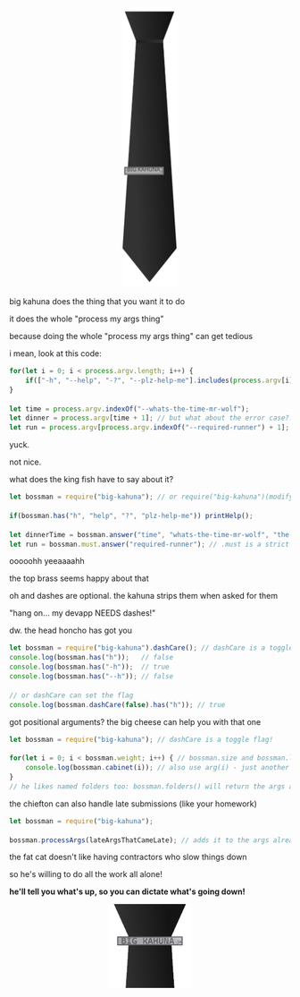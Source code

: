 <div style="text-align:center;"><img src="./img/logo.svg" alt="big kahuna's tie" height="500"/></div>

big kahuna does the thing that you want it to do

it does the whole "process my args thing"

because doing the whole "process my args thing" can get tedious

i mean, look at this code:

```javascript
for(let i = 0; i < process.argv.length; i++) {
    if(["-h", "--help", "-?", "--plz-help-me"].includes(process.argv[i])) printHelp();
}

let time = process.argv.indexOf("--whats-the-time-mr-wolf");
let dinner = process.argv[time + 1]; // but what about the error case?!
let run = process.argv[process.argv.indexOf("--required-runner") + 1]; // this is required!
```

yuck.

not nice.

what does the king fish have to say about it?

```javascript
let bossman = require("big-kahuna"); // or require("big-kahuna")(modify(process.argv));

if(bossman.has("h", "help", "?", "plz-help-me")) printHelp();

let dinnerTime = bossman.answer("time", "whats-the-time-mr-wolf", "the-time-plz");
let run = bossman.must.answer("required-runner"); // .must is a strict kahuna!
```

ooooohh yeeaaaahh

the top brass seems happy about that

oh and dashes are optional. the kahuna strips them when asked for them

"hang on... my devapp NEEDS dashes!"

dw. the head honcho has got you

```javascript
let bossman = require("big-kahuna").dashCare(); // dashCare is a toggle flag!
console.log(bossman.has("h"));   // false
console.log(bossman.has("-h"));  // true
console.log(bossman.has("--h")); // false

// or dashCare can set the flag
console.log(bossman.dashCare(false).has("h")); // true
```

got positional arguments? the big cheese can help you with that one

```javascript
let bossman = require("big-kahuna"); // dashCare is a toggle flag!

for(let i = 0; i < bossman.weight; i++) { // bossman.size and bossman.length work too - they're aliases!
    console.log(bossman.cabinet(i)); // also use arg(i) - just another alias to fit the theme!
}
// he likes named folders too: bossman.folders() will return the args as an object!
```

the chiefton can also handle late submissions (like your homework)

```javascript
let bossman = require("big-kahuna");

bossman.processArgs(lateArgsThatCameLate); // adds it to the args already tracked - will blindly override!
```

the fat cat doesn't like having contractors who slow things down

so he's willing to do all the work all alone!

**he'll tell you what's up, so you can dictate what's going down!**

<div style="text-align:center;">
<img src="./img/logo-small.png" alt="big kahuna.js" width="150"/>
</div>